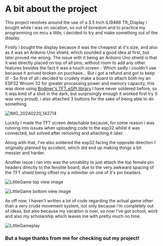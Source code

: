 # A bit about the project

This project revolves around the use of a 3.5 Inch ILI9486 Tft_Display i bought while i was on vacation,
so out of boredom and to practice my programming on mcu a little, i decided to try and make something
out of the display.

Firstly i bought the display because it was the cheapest at it's size, and also as it was an Arduino Uno
shield, which sounded a good idea at first, but later proved me wrong. The issue with it being an Arduino
Uno shield is that it was directly placed on top of all pins, without room to add any other features besides
the fact it was a touch screen - Which sadly i couldn't use because it arrived broken on purchase... But i got a
refund and got to keep it! - So first of all i decided to crudely make a board to attach both my an ESP32 Wroom 32
for greater processing power and memory capacity, this was done using [Bodmer's TFT_eSPI library](https://github.com/Bodmer/TFT_eSPI)
I have never soldered before, so it was kind of a shot in the dark, but surprisingly enough it worked first try
(I was very proud), i also attached 3 buttons for the sake of being able to do something.

![IMG_20240220_142714](https://github.com/V-inn/ESP-32-Tft-Display-Little-game/assets/93566073/86f6e8c2-d8f4-443a-887e-a051fab0dbe4)

Luckily I made the TFT screen detachable because, for some reason i was running into issues when uploading code
to the esp32 whilst it was connected, but solved after removing and attaching it later.

Along with that, I've also soldered the esp32 facing the opposite direction I originally planned by accident, which
did end up making things a bit messier and harder.

Another issue i ran into was the unnability to just attach the top female pin headers directly to the fenolite board, due
to the very awkward spacing of the TFT shield being offset my a milimiter on one of it's pin headers.

![LittleGame top view image](https://github.com/V-inn/ESP-32-Tft-Display-Little-game/assets/93566073/b934b822-6729-4dc6-8378-1e0d292ed957)

![LittleGame bottom view image](https://github.com/V-inn/ESP-32-Tft-Display-Little-game/assets/93566073/a7543934-ba2f-4079-a1f7-6cdeae39ad69)

As off now, I haven't written a lot of code regarding the actual game other than a very crude movement system, not only because i'm completely
out of ideas, but also because my vacation is over, so now I've got school, work and also my scholarship which leaves me with pretty much no time.

![LittleGameplay](https://github.com/V-inn/ESP-32-Tft-Display-Little-game/assets/93566073/70871734-aa48-4f06-9b2c-47f2a7728c9a)


### But a huge thanks from me for checking out my project!

